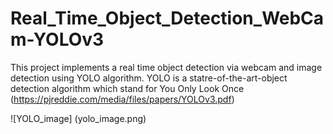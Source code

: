 # Real_Time_Object_Detection_WebCam-YOLOv3
This project implements a real time object detection via webcam and image detection using YOLO algorithm. YOLO is a statre-of-the-art-object detection algorithm which stand for You Only Look Once (https://pjreddie.com/media/files/papers/YOLOv3.pdf)

![YOLO_image] (yolo_image.png)
